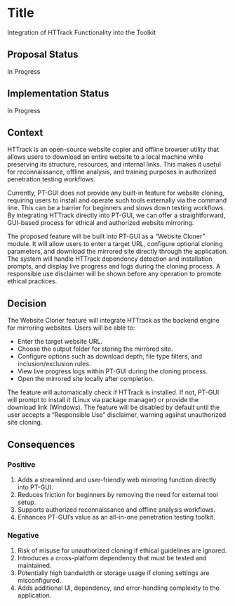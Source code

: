 # Title

Integration of HTTrack Functionality into the Toolkit

## Proposal Status

In Progress

## Implementation Status

In Progress

## Context

HTTrack is an open-source website copier and offline browser utility that allows users to download an entire website to a local machine while preserving its structure, resources, and internal links. This makes it useful for reconnaissance, offline analysis, and training purposes in authorized penetration testing workflows.

Currently, PT-GUI does not provide any built-in feature for website cloning, requiring users to install and operate such tools externally via the command line. This can be a barrier for beginners and slows down testing workflows. By integrating HTTrack directly into PT-GUI, we can offer a straightforward, GUI-based process for ethical and authorized website mirroring.

The proposed feature will be built into PT-GUI as a “Website Cloner” module. It will allow users to enter a target URL, configure optional cloning parameters, and download the mirrored site directly through the application. The system will handle HTTrack dependency detection and installation prompts, and display live progress and logs during the cloning process. A responsible use disclaimer will be shown before any operation to promote ethical practices.

## Decision

The Website Cloner feature will integrate HTTrack as the backend engine for mirroring websites. Users will be able to:

- Enter the target website URL.
- Choose the output folder for storing the mirrored site.
- Configure options such as download depth, file type filters, and inclusion/exclusion rules.
- View live progress logs within PT-GUI during the cloning process.
- Open the mirrored site locally after completion.

The feature will automatically check if HTTrack is installed. If not, PT-GUI will prompt to install it (Linux via package manager) or provide the download link (Windows). The feature will be disabled by default until the user accepts a “Responsible Use” disclaimer, warning against unauthorized site cloning.

## Consequences

### Positive

1. Adds a streamlined and user-friendly web mirroring function directly into PT-GUI.
2. Reduces friction for beginners by removing the need for external tool setup.
3. Supports authorized reconnaissance and offline analysis workflows.
4. Enhances PT-GUI’s value as an all-in-one penetration testing toolkit.

### Negative

1. Risk of misuse for unauthorized cloning if ethical guidelines are ignored.
2. Introduces a cross-platform dependency that must be tested and maintained.
3. Potentially high bandwidth or storage usage if cloning settings are misconfigured.
4. Adds additional UI, dependency, and error-handling complexity to the application.
